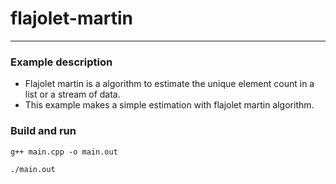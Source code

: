 # flajolet-martin

---

### Example description
- Flajolet martin is a algorithm to estimate the unique element count in a list or a stream of data.
- This example makes a simple estimation with flajolet martin algorithm.

### Build and run
```shell
g++ main.cpp -o main.out

./main.out
```
